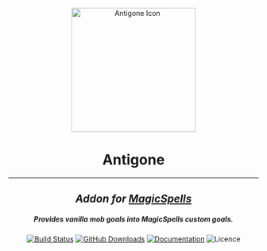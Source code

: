 <!--suppress HtmlDeprecatedAttribute -->
<div align="center">
    <br>
    <img src="https://files.jasperlorelai.eu/projects/images/antigone.png" alt="Antigone Icon" width="250px" height="250px">
    <h1>Antigone</h1>
    <hr>
    <h2><i>Addon for <a href="https://github.com/TheComputerGeek2/MagicSpells/" target="_blank">MagicSpells</a></i></h2>
    <h5><i>Provides vanilla mob goals into MagicSpells custom goals.</i></h5>
    <a href="https://github.com/JasperLorelai/Antigone/actions"><img src="https://img.shields.io/github/actions/workflow/status/JasperLorelai/Antigone/test.yml?color=0296ff&style=for-the-badge&logo=github" alt="Build Status"></a>
    <a href="https://github.com/JasperLorelai/Antigone/releases"><img src="https://img.shields.io/github/downloads/JasperLorelai/Antigone/total.svg?color=0296ff&label=Click%20to%20download&style=for-the-badge&logo=github" alt="GitHub Downloads"></a>
    <a href="https://jasperlorelai.eu/antigone"><img src="https://img.shields.io/badge/Click%20for%20documentation-555?style=for-the-badge&logo=github" alt="Documentation"></a>
    <img src="https://img.shields.io/github/license/TheComputerGeek2/MagicSpells?color=0296ff&style=for-the-badge&logo=github" alt="Licence">
</div>
